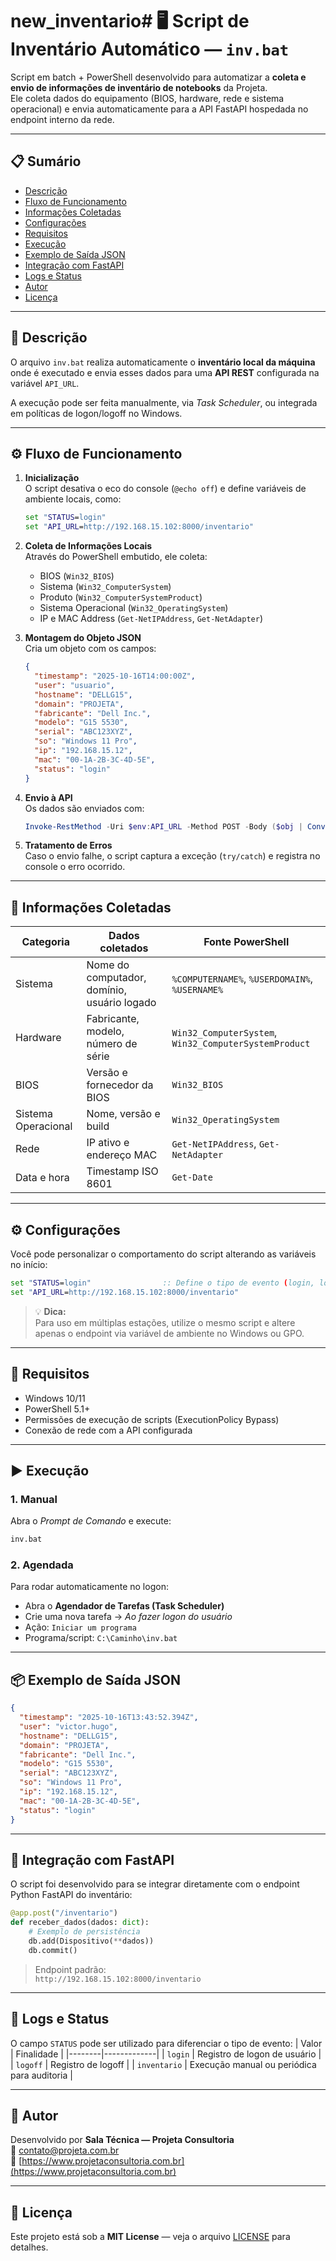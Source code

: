 # new_inventario# 🖥️ Script de Inventário Automático — `inv.bat`

Script em batch + PowerShell desenvolvido para automatizar a **coleta e envio de informações de inventário de notebooks** da Projeta.  
Ele coleta dados do equipamento (BIOS, hardware, rede e sistema operacional) e envia automaticamente para a API FastAPI hospedada no endpoint interno da rede.

---

## 📋 Sumário
- [Descrição](#descrição)
- [Fluxo de Funcionamento](#fluxo-de-funcionamento)
- [Informações Coletadas](#informações-coletadas)
- [Configurações](#configurações)
- [Requisitos](#requisitos)
- [Execução](#execução)
- [Exemplo de Saída JSON](#exemplo-de-saída-json)
- [Integração com FastAPI](#integração-com-fastapi)
- [Logs e Status](#logs-e-status)
- [Autor](#autor)
- [Licença](#licença)

---

## 🧩 Descrição

O arquivo `inv.bat` realiza automaticamente o **inventário local da máquina** onde é executado e envia esses dados para uma **API REST** configurada na variável `API_URL`.

A execução pode ser feita manualmente, via *Task Scheduler*, ou integrada em políticas de logon/logoff no Windows.

---

## ⚙️ Fluxo de Funcionamento

1. **Inicialização**  
   O script desativa o eco do console (`@echo off`) e define variáveis de ambiente locais, como:
   ```cmd
   set "STATUS=login"
   set "API_URL=http://192.168.15.102:8000/inventario"
   ```

2. **Coleta de Informações Locais**  
   Através do PowerShell embutido, ele coleta:
   - BIOS (`Win32_BIOS`)
   - Sistema (`Win32_ComputerSystem`)
   - Produto (`Win32_ComputerSystemProduct`)
   - Sistema Operacional (`Win32_OperatingSystem`)
   - IP e MAC Address (`Get-NetIPAddress`, `Get-NetAdapter`)

3. **Montagem do Objeto JSON**  
   Cria um objeto com os campos:
   ```json
   {
     "timestamp": "2025-10-16T14:00:00Z",
     "user": "usuario",
     "hostname": "DELLG15",
     "domain": "PROJETA",
     "fabricante": "Dell Inc.",
     "modelo": "G15 5530",
     "serial": "ABC123XYZ",
     "so": "Windows 11 Pro",
     "ip": "192.168.15.12",
     "mac": "00-1A-2B-3C-4D-5E",
     "status": "login"
   }
   ```

4. **Envio à API**  
   Os dados são enviados com:
   ```powershell
   Invoke-RestMethod -Uri $env:API_URL -Method POST -Body ($obj | ConvertTo-Json) -ContentType "application/json"
   ```

5. **Tratamento de Erros**  
   Caso o envio falhe, o script captura a exceção (`try/catch`) e registra no console o erro ocorrido.

---

## 🧾 Informações Coletadas

| Categoria | Dados coletados | Fonte PowerShell |
|------------|-----------------|------------------|
| Sistema | Nome do computador, domínio, usuário logado | `%COMPUTERNAME%`, `%USERDOMAIN%`, `%USERNAME%` |
| Hardware | Fabricante, modelo, número de série | `Win32_ComputerSystem`, `Win32_ComputerSystemProduct` |
| BIOS | Versão e fornecedor da BIOS | `Win32_BIOS` |
| Sistema Operacional | Nome, versão e build | `Win32_OperatingSystem` |
| Rede | IP ativo e endereço MAC | `Get-NetIPAddress`, `Get-NetAdapter` |
| Data e hora | Timestamp ISO 8601 | `Get-Date` |

---

## ⚙️ Configurações

Você pode personalizar o comportamento do script alterando as variáveis no início:

```cmd
set "STATUS=login"                :: Define o tipo de evento (login, logoff, inventário)
set "API_URL=http://192.168.15.102:8000/inventario"
```

> 💡 **Dica:**  
> Para uso em múltiplas estações, utilize o mesmo script e altere apenas o endpoint via variável de ambiente no Windows ou GPO.

---

## 🧰 Requisitos

- Windows 10/11  
- PowerShell 5.1+  
- Permissões de execução de scripts (ExecutionPolicy Bypass)  
- Conexão de rede com a API configurada  

---

## ▶️ Execução

### 1. Manual
Abra o *Prompt de Comando* e execute:
```cmd
inv.bat
```

### 2. Agendada
Para rodar automaticamente no logon:
- Abra o **Agendador de Tarefas (Task Scheduler)**
- Crie uma nova tarefa → *Ao fazer logon do usuário*
- Ação: `Iniciar um programa`
- Programa/script: `C:\Caminho\inv.bat`

---

## 📦 Exemplo de Saída JSON

```json
{
  "timestamp": "2025-10-16T13:43:52.394Z",
  "user": "victor.hugo",
  "hostname": "DELLG15",
  "domain": "PROJETA",
  "fabricante": "Dell Inc.",
  "modelo": "G15 5530",
  "serial": "ABC123XYZ",
  "so": "Windows 11 Pro",
  "ip": "192.168.15.12",
  "mac": "00-1A-2B-3C-4D-5E",
  "status": "login"
}
```

---

## 🔗 Integração com FastAPI

O script foi desenvolvido para se integrar diretamente com o endpoint Python FastAPI do inventário:

```python
@app.post("/inventario")
def receber_dados(dados: dict):
    # Exemplo de persistência
    db.add(Dispositivo(**dados))
    db.commit()
```

> Endpoint padrão:  
> `http://192.168.15.102:8000/inventario`

---

## 🧩 Logs e Status

O campo `STATUS` pode ser utilizado para diferenciar o tipo de evento:
| Valor | Finalidade |
|--------|-------------|
| `login` | Registro de logon de usuário |
| `logoff` | Registro de logoff |
| `inventario` | Execução manual ou periódica para auditoria |

---

## 👤 Autor

Desenvolvido por **Sala Técnica — Projeta Consultoria**  
📧 contato@projeta.com.br  
🏢 [https://www.projetaconsultoria.com.br](https://www.projetaconsultoria.com.br)

---

## 🪪 Licença

Este projeto está sob a **MIT License** — veja o arquivo [LICENSE](LICENSE) para detalhes.
